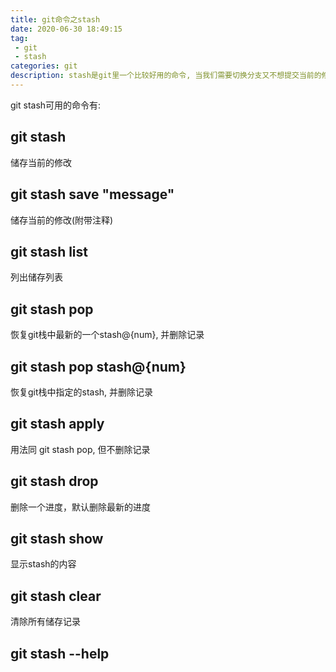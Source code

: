 ```yaml
---
title: git命令之stash
date: 2020-06-30 18:49:15
tag: 
 - git
 - stash
categories: git
description: stash是git里一个比较好用的命令, 当我们需要切换分支又不想提交当前的修改时, 可以使用stash保存当前的工作状态, 并将工作区和暂存区恢复到修改之前, 待到需要的时候再取出来
---
```

git stash可用的命令有:
## git stash
储存当前的修改

## git stash save "message"
储存当前的修改(附带注释)

## git stash list
列出储存列表

## git stash pop
恢复git栈中最新的一个stash@{num}, 并删除记录

## git stash pop stash@{num}
恢复git栈中指定的stash, 并删除记录

## git stash apply
用法同 git stash pop, 但不删除记录

## git stash drop
删除一个进度，默认删除最新的进度

## git stash show
显示stash的内容

## git stash clear
清除所有储存记录

## git stash --help
